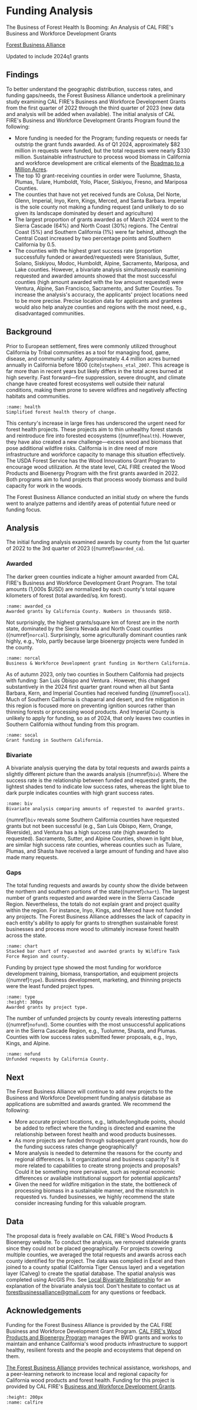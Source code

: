 # Funding Analysis

The Business of Forest Health Is Booming: An Analysis of CAL FIRE's Business and Workforce Development Grants

[Forest Business Alliance](https://www.forestbusinessalliance.org/)

Updated to include 2024q1 grants

## Findings
To better understand the geographic distribution, success rates, and funding gaps/needs, the Forest Business Alliance undertook a preliminary study examining CAL FIRE's Business and Workforce Development Grants from the first quarter of 2022 through the third quarter of 2023 (new data and analysis will be added when available). The initial analysis of CAL FIRE's Business and Workforce Development Grants Program found the following:

- More funding is needed for the Program; funding requests or needs far outstrip the grant funds awarded. As of Q1 2024, approximately \$82 million in requests were funded, but the total requests were nearly \$330 million. Sustainable infrastructure to process wood biomass in California and workforce development are critical elements of the <a href="http://gg.gg/1a38lc" target="_blank">Roadmap to a Million Acres</a>.
- The top 10 grant-receiving counties in order were Tuolumne, Shasta, Plumas, Tulare, Humboldt, Yolo, Placer, Siskiyou, Fresno, and Mariposa Counties. 
- The counties that have not yet received funds are Colusa, Del Norte, Glenn, Imperial, Inyo, Kern, Kings, Merced, and Santa Barbara. Imperial is the sole county not making a funding request (and unlikely to do so given its landscape dominated by desert and agriculture)
- The largest proportion of grants awarded as of March 2024 went to the Sierra Cascade (64%) and North Coast (30%) regions. The Central Coast (5%) and Southern California (1%) were far behind, although the Central Coast increased by two percentage points and Southern California by 0.5.
- The counties with the highest grant success rate (proportion successfully funded or awarded/requested) were Stanislaus, Sutter, Solano, Siskiyou, Modoc, Humboldt, Alpine, Sacramento, Mariposa, and Lake counties. However, a bivariate analysis simultaneously examining requested and awarded amounts showed that the most successful counties (high amount awarded with the low amount requested) were Ventura, Alpine, San Francisco, Sacramento, and Sutter Counties.
To increase the analysis's accuracy, the applicants' project locations need to be more precise. Precise location data for applicants and grantees would also help analyze counties and regions with the most need, e.g., disadvantaged communities.

## Background
Prior to European settlement, fires were commonly utilized throughout California by Tribal communities as a tool for managing food, game, disease, and community safety. Approximately 4.4 million acres burned annually in California before 1800 {cite}`stephens_etal_2007`. This acreage is far more than in recent years but likely differs in the total acres burned at high severity. Fast forward—fire suppression, severe drought, and climate change have created forest ecosystems well outside their natural conditions, making them prone to severe wildfires and negatively affecting habitats and communities.

```{figure} /figures/health.png
:name: health
Simplified forest health theory of change. 
```

This century's increase in large fires has underscored the urgent need for forest health projects. These projects aim to thin unhealthy forest stands and reintroduce fire into forested ecosystems ({numref}`health`). However, they have also created a new challenge—excess wood and biomass that pose additional wildfire risks. California is in dire need of more infrastructure and workforce capacity to manage this situation effectively. The USDA Forest Service has the Wood Innovations Grant Program to encourage wood utilization. At the state level, CAL FIRE created the Wood Products and Bioenergy Program with the first grants awarded in 2022. Both programs aim to fund projects that process woody biomass and build capacity for work in the woods.

The Forest Business Alliance conducted an initial study on where the funds went to analyze patterns and identify areas of potential future need or funding focus.

## Analysis
The initial funding analysis examined awards by county from the 1st quarter of 2022 to the 3rd quarter of 2023 ({numref}`awarded_ca`).

### Awarded
The darker green counties indicate a higher amount awarded from CAL FIRE's Business and Workforce Development Grant Program. The total amounts (1,000s $USD) are normalized by each county's total square kilometers of forest (total awarded/sq. km forest).

```{figure} /figures/awarded_ca.png
:name: awarded_ca
Awarded grants by California County. Numbers in thousands $USD. 
```

Not surprisingly, the highest grants/square km of forest are in the north state, dominated by the Sierra Nevada and North Coast counties ({numref}`norcal`). Surprisingly, some agriculturally dominant counties rank highly, e.g., Yolo, partly because large bioenergy projects were funded in the county.

```{figure} /figures/norcal.png
:name: norcal
Business & Workforce Development grant funding in Northern California.
```

As of autumn 2023, only two counties in Southern California had projects with funding: San Luis Obispo and Ventura . However, this changed substantively in the 2024 first quarter grant round when all but Santa Barbara, Kern, and Imperial Counties had received funding ({numref}`socal`).  Much of Southern California is chaparral and desert, and fire mitigation in this region is focused more on preventing ignition sources rather than thinning forests or processing wood products. And Imperial County is unlikely to apply for funding, so as of 2024, that only leaves two counties in Southern California without funding from this program.

```{figure} /figures/socal.png
:name: socal
Grant funding in Southern California.
```

### Bivariate
A bivariate analysis querying the data by total requests and awards paints a slightly different picture than the awards analysis ({numref}`biv`). Where the success rate is the relationship between funded and requested grants, the lightest shades tend to indicate low success rates, whereas the light blue to dark purple indicates counties with high grant success rates.

```{figure} /figures/biv.png
:name: biv
Bivariate analysis comparing amounts of requested to awarded grants.
```
{numref}`biv` reveals some Southern California counties have requested grants but not been successful (e.g., San Luis Obispo, Kern, Orange, Riverside), and Ventura has a high success rate (high awarded to requested). Sacramento, Sutter, and Alpine Counties, shown in light blue, are similar high success rate counties, whereas counties such as Tulare, Plumas, and Shasta have received a large amount of funding and have also made many requests.

### Gaps
The total funding requests and awards by county show the divide between the northern and southern portions of the state({numref}`chart`). The largest number of grants requested and awarded were in the Sierra Cascade Region. Nevertheless, the totals do not explain grant and project quality within the region. For instance, Inyo, Kings, and Merced have not funded any projects. The Forest Business Alliance addresses the lack of capacity in each entity's ability to apply for grants to strengthen sustainable forest businesses and process more wood to ultimately increase forest health across the state.

```{figure} /figures/chart.png
:name: chart
Stacked bar chart of requested and awarded grants by Wildfire Task Force Region and county.
```

Funding by project type showed the most funding for workforce development training, biomass, transportation, and equipment projects ({numref}`type`). Business development, marketing, and thinning projects were the least funded project types.

```{figure} /figures/type.png
:name: type
:height: 300px
Awarded grants by project type.
```

The number of unfunded projects by county reveals interesting patterns ({numref}`nofund`). Some counties with the most unsuccessful applications are in the Sierra Cascade Region, e.g., Tuolumne, Shasta, and Plumas. Counties with low success rates submitted fewer proposals, e.g., Inyo, Kings, and Alpine.

```{figure} /figures/nofund.png
:name: nofund
Unfunded requests by California County.
```

## Next
The Forest Business Alliance will continue to add new projects to the Business and Workforce Development funding analysis database as applications are submitted and awards granted. We recommend the following:

- More accurate project locations, e.g., latitude/longitude points, should be added to reflect where the funding is directed and examine the relationship between forest health and wood products businesses.
- As more projects are funded through subsequent grant rounds, how do the funding success rates change geographically?
- More analysis is needed to determine the reasons for the county and regional differences. Is it organizational and business capacity? Is it more related to capabilities to create strong projects and proposals? Could it be something more pervasive, such as regional economic differences or available institutional support for potential applicants?
- Given the need for wildfire mitigation in the state, the bottleneck of processing biomass in a sustainable manner, and the mismatch in requested vs. funded businesses, we highly recommend the state consider increasing funding for this valuable program.

## Data
The proposal data is freely available on CAL FIRE's Wood Products & Bioenergy website. To conduct the analysis, we removed statewide grants since they could not be placed geographically. For projects covering multiple counties, we averaged the total requests and awards across each county identified for the project. The data was compiled in Excel and then joined to a county spatial (California Tiger Census layer) and a vegetation layer (Calveg) to create the spatial database. The spatial analysis was completed using ArcGIS Pro. See [Local Bivariate Relationship](http://gg.gg/19yw9b) for an explanation of the bivariate analysis tool. Don't hesitate to contact us at forestbusinessalliance@gmail.com for any questions or feedback.

## Acknowledgements
Funding for the Forest Business Alliance is provided by the CAL FIRE Business and Workforce Development Grant Program. [CAL FIRE's Wood Products and Bioenergy Program](https://www.fire.ca.gov/what-we-do/natural-resource-management/environmental-protection-program/wood-products-and-bioenergy) manages the BWD grants and works to maintain and enhance California's wood products infrastructure to support healthy, resilient forests and the people and ecosystems that depend on them.

[The Forest Business Alliance](https://www.forestbusinessalliance.org/) provides technical assistance, workshops, and a peer-learning network to increase local and regional capacity for California wood products and forest health. Funding for this project is provided by CAL FIRE's [Business and Workforce Development Grants](https://www.youtube.com/watch?v=ycVSe4K3EZQ).

```{image} /calfire.png
:height: 200px
:name: calfire
```